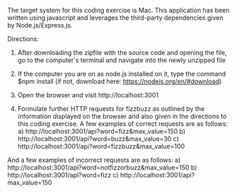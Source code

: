 The target system for this coding exercise is Mac.
This application has been written using javascript and leverages the third-party dependencies given by Node.js/Express.js.


Directions:

1) After downloading the zipfile with the source code and opening the file, go to the computer's terminal and navigate into the newly unzipped file

2) If the computer you are on as node.js installed on it, type the command $npm install (if not, download here: https://nodejs.org/en/#download)

3) Open the browser and visit http://localhost:3001

4) Formulate further HTTP requests for fizzbuzz as outlined by the information displayed on the browser and also given in the directions to this coding exercise. A few examples of correct requests are as follows:
  a) http://localhost:3001/api?word=fizz&max_value=150
  b) http://localhost:3001/api?word=buzz&max_value=30
  c) http://localhost:3001/api?word=fizzbuzz&max_value=100

And a few examples of incorrect requests are as follows:
  a) http://localhost:3001/api?word=notfizzorbuzz&max_value=150
  b) http://localhost:3001/api?word=fizz
  c) http://localhost:3001/api?max_value=150
